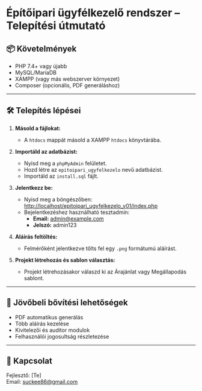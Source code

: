 # Építőipari ügyfélkezelő rendszer – Telepítési útmutató

## 📦 Követelmények

- PHP 7.4+ vagy újabb
- MySQL/MariaDB
- XAMPP (vagy más webszerver környezet)
- Composer (opcionális, PDF generáláshoz)

---

## 🛠️ Telepítés lépései

1. **Másold a fájlokat:**
   - A `htdocs` mappát másold a XAMPP `htdocs` könyvtárába.

2. **Importáld az adatbázist:**
   - Nyisd meg a `phpMyAdmin` felületet.
   - Hozd létre az `epitoipari_ugyfelkezelo` nevű adatbázist.
   - Importáld az `install.sql` fájlt.

3. **Jelentkezz be:**
   - Nyisd meg a böngészőben: [http://localhost/epitoipari_ugyfelkezelo_v01/index.php](http://localhost/epitoipari_ugyfelkezelo_v01/index.php)
   - Bejelentkezéshez használható tesztadmin:
     - **Email:** admin@example.com
     - **Jelszó:** admin123

4. **Aláírás feltöltés:**
   - Felmérőként jelentkezve tölts fel egy `.png` formátumú aláírást.

5. **Projekt létrehozás és sablon választás:**
   - Projekt létrehozásakor válaszd ki az Árajánlat vagy Megállapodás sablont.

---

## 🎯 Jövőbeli bővítési lehetőségek

- PDF automatikus generálás
- Több aláírás kezelése
- Kivitelezői és auditor modulok
- Felhasználói jogosultság részletezése

---

## 📝 Kapcsolat

Fejlesztő: [Te]  
Email: suckee86@gmail.com  
